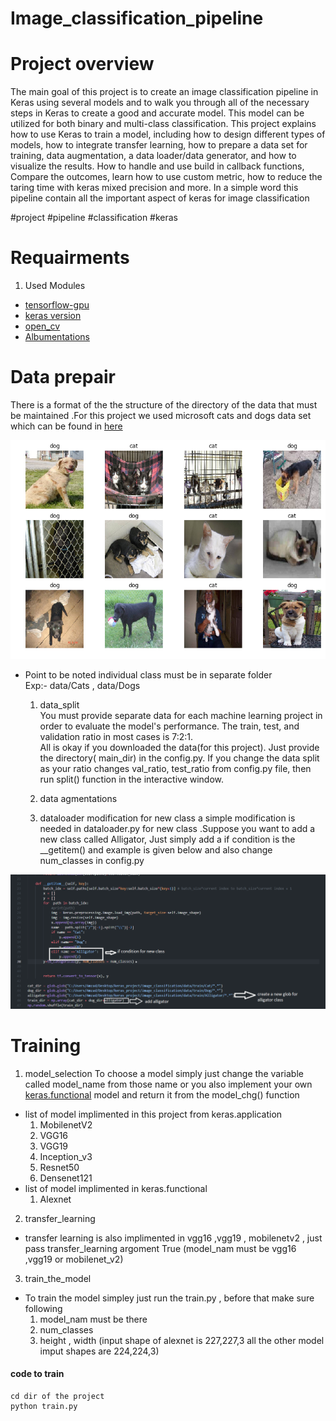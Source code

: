 # Image_classification_pipeline

# Project overview  
  
 The main goal of this project is to create an image classification pipeline in Keras using several models and to walk you through all of the necessary steps in Keras to create a good and accurate model. This model can be utilized for both binary and multi-class classification. This project explains how to use Keras to train a model, including how to design different types of models, how to integrate transfer learning, how to prepare a data set for training, data augmentation, a data loader/data generator, and how to visualize the results. How to handle and use build in callback functions, Compare the outcomes, learn how to use custom metric, how to reduce the taring time with keras mixed precision and more. In a simple word this pipeline contain all the important aspect of keras for image classification



#project #pipeline #classification #keras 







# Requairments 
 1. Used Modules 
  * [tensorflow-gpu](https://www.tensorflow.org/install/gpu)
  * [keras version](https://pypi.org/project/keras/)
  * [open_cv](https://pypi.org/project/opencv-python/)
  * [Albumentations](https://albumentations.ai/docs/getting_started/installation/)

# Data prepair 
There is a format of the the structure of the directory of the data that must be maintained .For this project we used microsoft cats and dogs data set which can be found in [here](https://www.microsoft.com/en-us/download/confirmation.aspx?id=54765)<br>
<p align="center"><img src="logs\dataset.png"\></p>

* Point to be noted individual class must be in separate folder <br>
Exp:-  data/Cats , data/Dogs 

  1. data_split  
You must provide separate data for each machine learning project in order to evaluate the model's performance. The train, test, and validation ratio in most cases is 7:2:1.<br>
All is okay if you downloaded the data(for this project). Just provide the directory( main_dir) in the config.py. If you change the data split as your ratio changes val_ratio, test_ratio from config.py file, then run split() function in the interactive window.
 
  2. data agmentations 

  3. dataloader modification for new class
a simple modification is needed in dataloader.py for new class .Suppose you want to add a new class called Alligator, Just simply add a if condition is the __getitem()
and example is given below and also change num_classes in config.py  <br>
<p align="center"><img src="Screenshot 2022-05-02 172152.png"\></p>


# Training 
  1. model_selection 
  To choose a model simply  just change the variable called model_name from those name or you also implement your own [keras.functional](https://keras.io/guides/functional_api/) model and return it from the model_chg() function 
  
   * list of model implimented in this project from keras.application 
      1. MobilenetV2
      2. VGG16 
      3. VGG19 
      4. Inception_v3
      5. Resnet50
      6. Densenet121<br>
  * list of model implimented in keras.functional 
     1. Alexnet
     
  2. transfer_learning
  * transfer learning is also implimented in vgg16 ,vgg19 , mobilenetv2 , just pass transfer_learning argoment True (model_nam must be vgg16 ,vgg19 or mobilenet_v2)
  
  3. train_the_model
 * To train the model simpley just run the train.py , before that make sure following 
   1. model_nam must be there 
   2. num_classes 
   3. height , width (input shape of alexnet is 227,227,3 all the other model imput shapes are 224,224,3)
   
   
  #### code to train 
    cd dir of the project 
    python train.py
   



